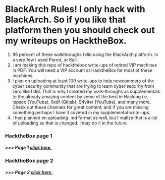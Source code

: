 # BlackArch Rules! I only hack with BlackArch. So if you like that platform then you should check out my writeups on HacktheBox.
1. 95 percent of these walkthroughs I did using the BlackArch platform. In a very few I used Parrot, or Kali.
2.  I am making this repo of hackthebox write-ups of retired VIP machines in PDF. You will need a VIP account at HacktheBox for most of these machines.
3. I plan on uploading at least 100 write-ups to help newcommers of the cyber security community that are trying to learn cyber security from zero like I did. That is why I created my walk-throughs as supplementals to the already amazing content by some of the best in Hacking i.e. ippsec (YouTube), 0xdf (Gitlab), S4vitar (YouTube), and many more. Check out these channels for great content, and if you are missing something perhaps I have it covered in my supplemental write-ups.
4. I had planned on uploading .md format as well, but I realize that is a-lot of uploading so that is changed. I may do it in the future.

### HacktheBox page 1
##### >>> Page 1 [click here.](https://github.com/vorkampfer/hackthebox)

### HacktheBox page 2
##### >>> Page 2 [click here.](https://github.com/vorkampfer/hackthebox2)
